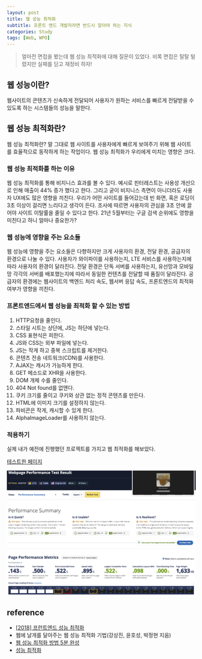 ```yaml
---
layout: post
title: 웹 성능 최적화
subtitle: 프론트 엔드 개발자라면 반드시 알아야 하는 지식
categories: Study
tags: [Web, WPO]
---
```


> 얼마전 면접을 봤는데 웹 성능 최적화에 대해 질문이 있었다. 비록 면접은 탈탈 털렸지만 실패를 딛고 재정비 하자!

## 웹 성능이란?

웹사이트의 콘텐츠가 신속하게 전달되어 사용자가 원하는 서비스를 빠르게 전달받을 수 있도록 하는 시스템들의 성능을 말한다.

## 웹 성능 최적화란?

웹 성능 최적화란? 말 그대로 웹 사이트를 사용자에게 빠르게 보여주기 위해 웹 사이트를 효율적으로 동작하게 하는 작업이다. 웹 성능 최적화가 우리에게 미치는 영향은 크다.

### 웹 성능 최적화를 하는 이유

웹 성능 최적화를 통해 비지니스 효과를 볼 수 있다. 예시로 핀터레스트는 사용성 개선으로 인해 매출이 44% 증가 했다고 한다. 
그리고 굳이 비지니스 측면이 아니더라도 사용자 UX에도 많은 영향을 끼친다. 우리가 어떤 사이트를 들어갔는데 빈 화면, 혹은 로딩이 3초 이상이 걸리면 느리다고 생각이 든다. 조사에 따르면 사용자의 관심을 3초 안에 끌어야 사이트 이탈률을 줄일 수 있다고 한다. 21년 5월부터는 구글 검색 순위에도 영향을 미친다고 하니 얼마나 중요한가?

### 웹 성능에 영향을 주는 요소들

웹 성능에 영향을 주는 요소들은 다향하지만 크게 사용자의 환경, 전달 환경, 공급자의 환경으로 나눌 수 있다. 사용자가 와이파이를 사용하는지, LTE 서비스를 사용하는지에 따라 사용자의 환경이 달라진다. 전달 환경은 단독 서버를 사용하는지, 유선망과 모바일망 각각의 서버를 배포했는지에 따라서 동일한 컨텐츠를 전달할 때 품질이 달라진다. 공급자의 환경에는 웹사이트의 백엔드 처리 속도, 웹서버 응답 속도, 프론트엔드의 최적화 여부가 영향을 끼친다.

### 프론트엔드에서 웹 성능을 최적화 할 수 있는 방법

1. HTTP요청을 줄인다.
2. 스타일 시트는 상단에, JS는 하단에 넣는다.
3. CSS 표현식은 피한다.
4. JS와 CSS는 외부 파일에 넣는다.
5. JS는 작게 하고 중복 스크립트를 제거한다.
6. 콘텐츠 전송 네트워크(CDN)를 사용한다.
7. AJAX는 캐시가 가능하게 한다.
8. GET 메소드로 XHR을 사용한다.
9. DOM 개체 수를 줄인다.
10. 404 Not found를 없앤다.
11. 쿠키 크기를 줄이고 쿠키와 상관 없는 정적 콘텐츠를 만든다.
12. HTML에 이미지 크기를 설정하지 않는다.
13. 파비콘은 작게, 캐시할 수 있게 한다.
14. AlphaImageLoader를 사용하지 않는다.

### 적용하기

실제 내가 예전에 진행했던 프로젝트를 가지고 웹 최적화를 해보았다.

[테스트한 페이지](https://eunjin0212.github.io/React-CocktailRecipe/)

![웹 성능 요약](/assets/images/posts/wpo_test_01.png)

## reference

- [[2018] 프런트엔드 성능 최적화](https://youtu.be/G1IWq2blu8c)
- 웹에 날개를 달아주는 웹 성능 최적화 기법(강상진, 윤호성, 박정현 지음)
- [웹 성능 최적화 방법 5분 완성](https://velog.io/@hsecode/%EC%B5%9C%EC%A0%81%ED%99%94-%EC%9B%B9-%EC%84%B1%EB%8A%A5-%EC%B5%9C%EC%A0%81%ED%99%94-%EB%B0%A9%EB%B2%95-5%EB%B6%84-%EC%99%84%EC%84%B1)
- [성능 최적화](https://ui.toast.com/fe-guide/ko_PERFORMANCE)
